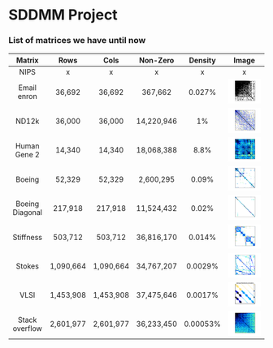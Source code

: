 # SDDMM Project

### List of matrices we have until now

|     Matrix      |      Rows      |      Cols      |  Non-Zero   | Density  |                   Image                    |
|:---------------:|:--------------:|:--------------:|:-----------:|:--------:|:------------------------------------------:|
|      NIPS       |       x        |       x        |      x      |    x     |                     x                      |
|   Email enron   |     36,692     |     36,692     |   367,662   |  0.027%  |   <img src="./images/email-enron.png" />   |
|      ND12k      |     36,000     |     36,000     | 14,220,946  |    1%    |      <img src="./images/nd12k.png" />      |
|  Human Gene 2   |     14,340     |     14,340     | 18,068,388  |   8.8%   |   <img src="./images/human_gene2.png" />   |
|     Boeing      |     52,329     |     52,329     |  2,600,295  |  0.09%   |     <img src="./images/boeing.png" />      |
| Boeing Diagonal |    217,918     |    217,918     | 	11,524,432 |  0.02%   | <img src="./images/boeing_diagonal.png" /> |
|    Stiffness    |    	503,712    |    	503,712    | 36,816,170  |  0.014%  |    <img src="./images/stiffness.png" />    |
|     Stokes      |   	1,090,664   |   	1,090,664   | 34,767,207  | 0.0029%  |     <img src="./images/stokes.png" />      |
|      VLSI       |  	 	1,453,908  |  	 	1,453,908  | 37,475,646  | 0.0017%  |      <img src="./images/vlsi.png" />       |
| Stack overflow  | 	 	 	2,601,977 | 	 	 	2,601,977 | 36,233,450  | 0.00053% |  <img src="./images/stackoverflow.png" />  |
